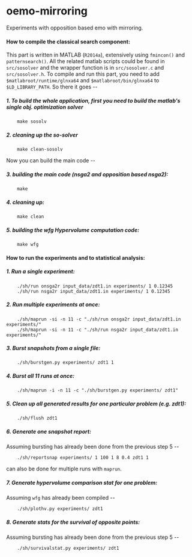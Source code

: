 oemo-mirroring
==============

Experiments with opposition based emo with mirroring.

#### How to compile the classical search component:
This part is written in MATLAB (`R2014a`), extensively using `fmincon()` and `patternsearch()`. All the related matlab scripts could be found in `src/sosolver` and the wrapper function is in `src/sosolver.c` and `src/sosolver.h`. To compile and run this part, you need to add `$matlabroot/runtime/glnxa64` and `$matlabroot/bin/glnxa64` to `$LD_LIBRARY_PATH`. So there it goes -- 

##### 1. To build the whole application, first you need to build the matlab's single obj. optimization solver
```shell
	make sosolv
```

##### 2. cleaning up the so-solver
```shell
	make clean-sosolv
```

Now you can build the main code --


##### 3. building the main code (nsga2 and opposition based nsga2):
```shell
	make
```

##### 4. cleaning up:
```shell
	make clean
```

##### 5. building the wfg Hypervolume computation code:
```shell
	make wfg
``` 


#### How to run the experiments and to statistical analysis:

##### 1. Run a single experiment:
```shell
	./sh/run onsga2r input_data/zdt1.in experiments/ 1 0.12345
	./sh/run nsga2r input_data/zdt1.in experiments/ 1 0.12345
```

##### 2. Run multiple experiments at once:
```shell
	./sh/maprun -si -n 11 -c "./sh/run onsga2r input_data/zdt1.in experiments/"
	./sh/maprun -si -n 11 -c "./sh/run nsga2r input_data/zdt1.in experiments/"
```

##### 3. Burst snapshots from a single file:
```shell
	./sh/burstgen.py experiments/ zdt1 1
```
	
##### 4. Burst all 11 runs at once:
```shell
	./sh/maprun -i -n 11 -c "./sh/burstgen.py experiments/ zdt1"
```

##### 5. Clean up all generated results for one particular problem (e.g. zdt1):
```shell
	./sh/flush zdt1
```

##### 6. Generate one snapshot report:

Assuming bursting has already been done from the previous step 5 --
```shell
	./sh/reportsnap experiments/ 1 100 1 8 0.4 zdt1 1
```
can also be done for multiple runs with `maprun`.

##### 7. Generate hypervolume comparison stat for one problem:

Assuming `wfg` has already been compiled --
```shell
	./sh/plothv.py experiments/ zdt1
```

##### 8. Generate stats for the survival of opposite points:

Assuming bursting has already been done from the previous step 5 --
```shell
	./sh/survivalstat.py experiments/ zdt1
```
